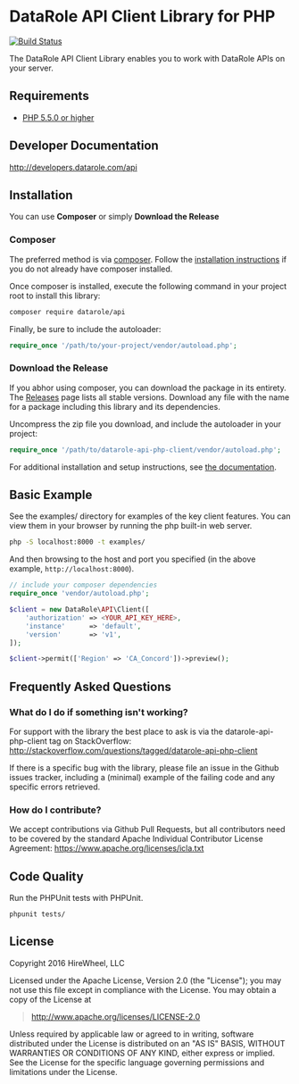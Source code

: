 # DataRole API Client Library for PHP

[![Build Status](https://travis-ci.org/DataRole/api-client-php.svg?branch=master)](https://travis-ci.org/DataRole/api-client-php)

The DataRole API Client Library enables you to work with DataRole APIs on your server.

## Requirements
* [PHP 5.5.0 or higher](http://www.php.net/)

## Developer Documentation
http://developers.datarole.com/api

## Installation

You can use **Composer** or simply **Download the Release**

### Composer

The preferred method is via [composer](https://getcomposer.org). Follow the
[installation instructions](https://getcomposer.org/doc/00-intro.md) if you do not already have
composer installed.

Once composer is installed, execute the following command in your project root to install this library:

```sh
composer require datarole/api
```

Finally, be sure to include the autoloader:

```php
require_once '/path/to/your-project/vendor/autoload.php';
```

### Download the Release

If you abhor using composer, you can download the package in its entirety. The [Releases](https://github.com/datarole/releases) page lists all stable versions. Download any file
with the name for a package including this library and its dependencies.

Uncompress the zip file you download, and include the autoloader in your project:

```php
require_once '/path/to/datarole-api-php-client/vendor/autoload.php';
```

For additional installation and setup instructions, see [the documentation](https://developers.datarole.com/api/php#installation).

## Basic Example
See the examples/ directory for examples of the key client features. You can
view them in your browser by running the php built-in web server.

```sh
php -S localhost:8000 -t examples/
```

And then browsing to the host and port you specified
(in the above example, `http://localhost:8000`).

```php
// include your composer dependencies
require_once 'vendor/autoload.php';

$client = new DataRole\API\Client([
    'authorization' => <YOUR_API_KEY_HERE>,
    'instance'      => 'default',
    'version'       => 'v1',
]);

$client->permit(['Region' => 'CA_Concord'])->preview();
```

## Frequently Asked Questions

### What do I do if something isn't working?

For support with the library the best place to ask is via the datarole-api-php-client tag on StackOverflow: http://stackoverflow.com/questions/tagged/datarole-api-php-client

If there is a specific bug with the library, please file an issue in the Github issues tracker, including a (minimal) example of the failing code and any specific errors retrieved.

### How do I contribute?

We accept contributions via Github Pull Requests, but all contributors need to be covered by the standard Apache Individual Contributor License Agreement: https://www.apache.org/licenses/icla.txt

## Code Quality

Run the PHPUnit tests with PHPUnit.

    phpunit tests/

## License

Copyright 2016 HireWheel, LLC

Licensed under the Apache License, Version 2.0 (the "License");
you may not use this file except in compliance with the License.
You may obtain a copy of the License at

> <http://www.apache.org/licenses/LICENSE-2.0>

Unless required by applicable law or agreed to in writing, software
distributed under the License is distributed on an "AS IS" BASIS,
WITHOUT WARRANTIES OR CONDITIONS OF ANY KIND, either express or implied.
See the License for the specific language governing permissions and
limitations under the License.
